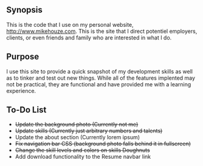 ## Synopsis

This is the code that I use on my personal website, http://www.mikehouze.com.
This is the site that I direct potentiel employers, clients, or even friends and family who are interested in what I do.

## Purpose

I use this site to provide a quick snapshot of my development skills as well as to tinker and test out new things.  While all of the features implented may not be practical, they are functional and have provided me with a learning experience.

## To-Do List

* ~~Update the background photo (Currently not me)~~
* ~~Update skills (Currently just arbitrary numbers and talents)~~
* Update the about section (Currently lorem ipsum)
* ~~Fix navigation bar CSS (background photo falls behind it in fullscreen)~~
* ~~Change the skill levels and colors on skills Doughnuts~~
* Add download functionality to the Resume navbar link
